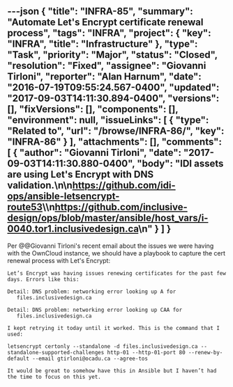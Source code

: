 ---json
{
  "title": "INFRA-85",
  "summary": "Automate Let's Encrypt certificate renewal process",
  "tags": "INFRA",
  "project": {
    "key": "INFRA",
    "title": "Infrastructure"
  },
  "type": "Task",
  "priority": "Major",
  "status": "Closed",
  "resolution": "Fixed",
  "assignee": "Giovanni Tirloni",
  "reporter": "Alan Harnum",
  "date": "2016-07-19T09:55:24.567-0400",
  "updated": "2017-09-03T14:11:30.894-0400",
  "versions": [],
  "fixVersions": [],
  "components": [],
  "environment": null,
  "issueLinks": [
    {
      "type": "Related to",
      "url": "/browse/INFRA-86/",
      "key": "INFRA-86"
    }
  ],
  "attachments": [],
  "comments": [
    {
      "author": "Giovanni Tirloni",
      "date": "2017-09-03T14:11:30.880-0400",
      "body": "IDI assets are using Let's Encrypt with DNS validation.\n\n<https://github.com/idi-ops/ansible-letsencrypt-route53>\\\n<https://github.com/inclusive-design/ops/blob/master/ansible/host_vars/i-0040.tor1.inclusivedesign.ca>\n"
    }
  ]
}
---
Per @@Giovanni Tirloni's recent email about the issues we were having with the OwnCloud instance, we should have a playbook to capture the cert renewal process with Let's Encrypt:

```
Let’s Encrypt was having issues renewing certificates for the past few days. Errors like this:
 
Detail: DNS problem: networking error looking up A for
   files.inclusivedesign.ca
 
Detail: DNS problem: networking error looking up CAA for
   files.inclusivedesign.ca
 
I kept retrying it today until it worked. This is the command that I used:
 
letsencrypt certonly --standalone -d files.inclusivedesign.ca --standalone-supported-challenges http-01 --http-01-port 80 --renew-by-default --email gtirloni@ocadu.ca --agree-tos
 
It would be great to somehow have this in Ansible but I haven’t had the time to focus on this yet.
```

        